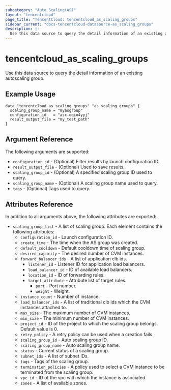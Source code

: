 ```yaml
---
subcategory: "Auto Scaling(AS)"
layout: "tencentcloud"
page_title: "TencentCloud: tencentcloud_as_scaling_groups"
sidebar_current: "docs-tencentcloud-datasource-as_scaling_groups"
description: |-
  Use this data source to query the detail information of an existing autoscaling group.
---
```


# tencentcloud_as_scaling_groups

Use this data source to query the detail information of an existing autoscaling group.

## Example Usage

```hcl
data "tencentcloud_as_scaling_groups" "as_scaling_groups" {
  scaling_group_name = "myasgroup"
  configuration_id   = "asc-oqio4yyj"
  result_output_file = "my_test_path"
}
```

## Argument Reference

The following arguments are supported:

* `configuration_id` - (Optional) Filter results by launch configuration ID.
* `result_output_file` - (Optional) Used to save results.
* `scaling_group_id` - (Optional) A specified scaling group ID used to query.
* `scaling_group_name` - (Optional) A scaling group name used to query.
* `tags` - (Optional) Tags used to query.

## Attributes Reference

In addition to all arguments above, the following attributes are exported:

* `scaling_group_list` - A list of scaling group. Each element contains the following attributes:
  * `configuration_id` - Launch configuration ID.
  * `create_time` - The time when the AS group was created.
  * `default_cooldown` - Default cooldown time of scaling group.
  * `desired_capacity` - The desired number of CVM instances.
  * `forward_balancer_ids` - A list of application clb ids.
    * `listener_id` - Listener ID for application load balancers.
    * `load_balancer_id` - ID of available load balancers.
    * `location_id` - ID of forwarding rules.
    * `target_attribute` - Attribute list of target rules.
      * `port` - Port number.
      * `weight` - Weight.
  * `instance_count` - Number of instance.
  * `load_balancer_ids` - A list of traditional clb ids which the CVM instances attached to.
  * `max_size` - The maximum number of CVM instances.
  * `min_size` - The minimum number of CVM instances.
  * `project_id` - ID of the project to which the scaling group belongs. Default value is 0.
  * `retry_policy` - A retry policy can be used when a creation fails.
  * `scaling_group_id` - Auto scaling group ID.
  * `scaling_group_name` - Auto scaling group name.
  * `status` - Current status of a scaling group.
  * `subnet_ids` - A list of subnet IDs.
  * `tags` - Tags of the scaling group.
  * `termination_policies` - A policy used to select a CVM instance to be terminated from the scaling group.
  * `vpc_id` - ID of the vpc with which the instance is associated.
  * `zones` - A list of available zones.


